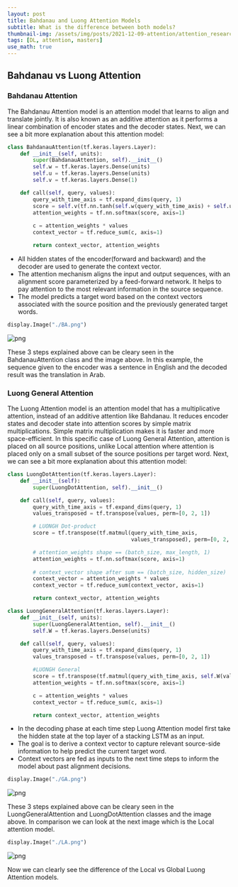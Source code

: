 ```yaml
---
layout: post
title: Bahdanau and Luong Attention Models
subtitle: What is the difference between both models?
thumbnail-img: /assets/img/posts/2021-12-09-attention/attention_research_1.png
tags: [DL, attention, masters]
use_math: true
---
```

    
## Bahdanau vs Luong Attention

### Bahdanau Attention

The Bahdanau Attention model is an attention model that learns to align and translate jointly. It is also known as an additive attention as it performs a linear combination of encoder states and the decoder states. Next, we can see a bit more explanation about this attention model:

```python
class BahdanauAttention(tf.keras.layers.Layer):
    def __init__(self, units):
        super(BahdanauAttention, self).__init__()
        self.w = tf.keras.layers.Dense(units)
        self.u = tf.keras.layers.Dense(units)
        self.v = tf.keras.layers.Dense(1)

    def call(self, query, values):
        query_with_time_axis = tf.expand_dims(query, 1)
        score = self.v(tf.nn.tanh(self.w(query_with_time_axis) + self.u(values)))
        attention_weights = tf.nn.softmax(score, axis=1)
        
        c = attention_weights * values
        context_vector = tf.reduce_sum(c, axis=1)

        return context_vector, attention_weights
```

- All hidden states of the encoder(forward and backward) and the decoder are used to generate the context vector.
- The attention mechanism aligns the input and output sequences, with an alignment score parameterized by a feed-forward network. It helps to pay attention to the most relevant information in the source sequence.
- The model predicts a target word based on the context vectors associated with the source position and the previously generated target words.


```python
display.Image("./BA.png")
```
    
![png](Rodolfo_Assignment_3_files/Rodolfo_Assignment_3_10_0.png)
    

These 3 steps explained above can be cleary seen in the BahdanauAttention class and the image above. In this example, the sequence given to the encoder was a sentence in English and the decoded result was the translation in Arab.


### Luong General Attention

The Luong Attention model is an attention model that has a multiplicative attention, instead of an additive attention like Bahdanau. It reduces encoder states and decoder state into attention scores by simple matrix multiplications. Simple matrix multiplication makes it is faster and more space-efficient. In this specific case of Luong General Attention, attention is placed on all source positions, unlike Local attention where attention is placed only on a small subset of the source positions per target word. Next, we can see a bit more explanation about this attention model:

```python
class LuongDotAttention(tf.keras.layers.Layer):
    def __init__(self):
        super(LuongDotAttention, self).__init__()

    def call(self, query, values):
        query_with_time_axis = tf.expand_dims(query, 1)
        values_transposed = tf.transpose(values, perm=[0, 2, 1])

        # LUONGH Dot-product
        score = tf.transpose(tf.matmul(query_with_time_axis, 
                                       values_transposed), perm=[0, 2, 1])

        # attention_weights shape == (batch_size, max_length, 1)
        attention_weights = tf.nn.softmax(score, axis=1)
        
        # context_vector shape after sum == (batch_size, hidden_size)
        context_vector = attention_weights * values
        context_vector = tf.reduce_sum(context_vector, axis=1)

        return context_vector, attention_weights
```

```python
class LuongGeneralAttention(tf.keras.layers.Layer):
    def __init__(self, units):
        super(LuongGeneralAttention, self).__init__()
        self.W = tf.keras.layers.Dense(units)

    def call(self, query, values):
        query_with_time_axis = tf.expand_dims(query, 1)
        values_transposed = tf.transpose(values, perm=[0, 2, 1])

        #LUONGH General
        score = tf.transpose(tf.matmul(query_with_time_axis, self.W(values_transposed)), perm=[0, 2, 1])
        attention_weights = tf.nn.softmax(score, axis=1)

        c = attention_weights * values
        context_vector = tf.reduce_sum(c, axis=1)

        return context_vector, attention_weights
```

- In the decoding phase at each time step Luong Attention model first take the hidden state at the top layer of a stacking LSTM as an input.
- The goal is to derive a context vector to capture relevant source-side information to help predict the current target word.
- Context vectors are fed as inputs to the next time steps to inform the model about past alignment decisions.


```python
display.Image("./GA.png")
```

![png](Rodolfo_Assignment_3_files/Rodolfo_Assignment_3_17_0.png)
    

These 3 steps explained above can be cleary seen in the LuongGeneralAttention and LuongDotAttention classes and the image above. In comparison we can look at the next image which is the Local attention model.


```python
display.Image("./LA.png")
```

    
![png](Rodolfo_Assignment_3_files/Rodolfo_Assignment_3_19_0.png)
    
Now we can clearly see the difference of the Local vs Global Luong Attention models. 

